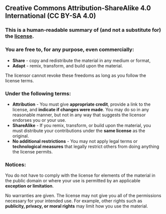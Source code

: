 ## Creative Commons Attribution-ShareAlike 4.0 International (CC BY-SA 4.0)

### This is a human-readable summary of (and not a substitute for) the [license](https://creativecommons.org/licenses/by-sa/4.0/legalcode).

### You are free to, for any purpose, even commercially:
- **Share** - copy and redistribute the material in any medium or format,
- **Adapt** - remix, transform, and build upon the material.

The licensor cannot revoke these freedoms as long as you follow the license terms.

### Under the following terms:

- **Attribution** - You must give **appropriate credit**, provide a link to the license, and **indicate if changes were made**. You may do so in any reasonable manner, but not in any way that suggests the licensor endorses you or your use.
- **ShareAlike** - If you remix, transform, or build upon the material, you must distribute your contributions under the **same license** as the original.
- **No additional restrictions** - You may not apply legal terms or **technological measures** that legally restrict others from doing anything the license permits.

### Notices:

You do not have to comply with the license for elements of the material in the public domain or where your use is permitted by an applicable **exception or limitation**.

No warranties are given. The license may not give you all of the permissions necessary for your intended use. For example, other rights such as **publicity, privacy, or moral rights** may limit how you use the material.
